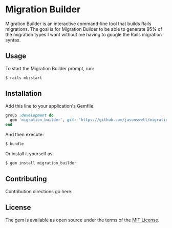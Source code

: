 # Migration Builder
Migration Builder is an interactive command-line tool that builds Rails migrations. The goal is for Migration Builder to be able to generate 95% of the migration types I want without me having to google the Rails migration syntax.

## Usage
To start the Migration Builder prompt, run:

```
$ rails mb:start
```

## Installation
Add this line to your application's Gemfile:

```ruby
group :development do
  gem 'migration_builder', git: 'https://github.com/jasonswett/migration_builder'
end
```

And then execute:
```bash
$ bundle
```

Or install it yourself as:
```bash
$ gem install migration_builder
```

## Contributing
Contribution directions go here.

## License
The gem is available as open source under the terms of the [MIT License](https://opensource.org/licenses/MIT).
